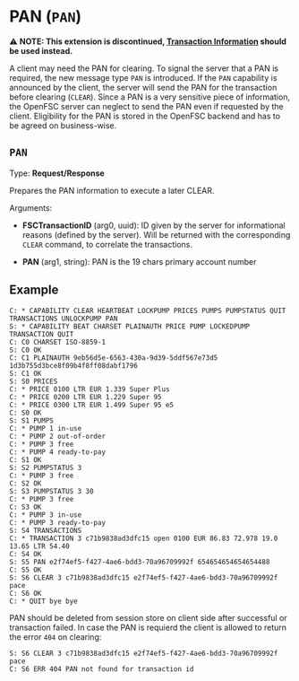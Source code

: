 # PAN (`PAN`)

:warning: **NOTE: This extension is discontinued, [Transaction Information](transaction-info.md) should be used instead.**

A client may need the PAN for clearing. To signal the server that a PAN is required, the new message type `PAN` is introduced. If the `PAN` capability is announced by the client, the server will send the PAN for the transaction before clearing (`CLEAR`). Since a PAN is a very sensitive piece of information, the OpenFSC server can neglect to send the PAN even if requested by the client. Eligibility for the PAN is stored in the OpenFSC backend and has to be agreed on business-wise.

## `PAN`

Type: **Request/Response**

Prepares the PAN information to execute a later CLEAR.

Arguments:

- **FSCTransactionID** (arg0, uuid): ID given by the server for informational reasons (defined by the server). Will be returned with the corresponding `CLEAR` command, to correlate the transactions.

- **PAN** (arg1, string): PAN is the 19 chars primary account number

## Example

```
C: * CAPABILITY CLEAR HEARTBEAT LOCKPUMP PRICES PUMPS PUMPSTATUS QUIT TRANSACTIONS UNLOCKPUMP PAN
S: * CAPABILITY BEAT CHARSET PLAINAUTH PRICE PUMP LOCKEDPUMP TRANSACTION QUIT
C: C0 CHARSET ISO-8859-1
S: C0 OK
C: C1 PLAINAUTH 9eb56d5e-6563-430a-9d39-5ddf567e73d5 1d3b755d3bce8f09b4f8ff08dabf1796
S: C1 OK
S: S0 PRICES
C: * PRICE 0100 LTR EUR 1.339 Super Plus
C: * PRICE 0200 LTR EUR 1.229 Super 95
C: * PRICE 0300 LTR EUR 1.499 Super 95 e5
C: S0 OK
S: S1 PUMPS
C: * PUMP 1 in-use
C: * PUMP 2 out-of-order
C: * PUMP 3 free
C: * PUMP 4 ready-to-pay
C: S1 OK
S: S2 PUMPSTATUS 3
C: * PUMP 3 free
C: S2 OK
S: S3 PUMPSTATUS 3 30
C: * PUMP 3 free
C: S3 OK
C: * PUMP 3 in-use
C: * PUMP 3 ready-to-pay
S: S4 TRANSACTIONS
C: * TRANSACTION 3 c71b9838ad3dfc15 open 0100 EUR 86.83 72.978 19.0 13.65 LTR 54.40
C: S4 OK
S: S5 PAN e2f74ef5-f427-4ae6-bdd3-70a96709992f 654654654654654488
C: S5 OK
S: S6 CLEAR 3 c71b9838ad3dfc15 e2f74ef5-f427-4ae6-bdd3-70a96709992f pace
C: S6 OK
C: * QUIT bye bye
```

PAN should be deleted from session store on client side after successful or transaction failed. In case the PAN is requierd the client is allowed to return the error `404` on clearing:

```
S: S6 CLEAR 3 c71b9838ad3dfc15 e2f74ef5-f427-4ae6-bdd3-70a96709992f pace
C: S6 ERR 404 PAN not found for transaction id
```
